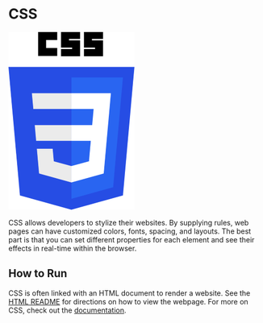# CSS
![CSS Logo](img-css.png)

CSS allows developers to stylize their websites. By supplying rules, web pages can have customized colors, fonts, spacing, and layouts. The best part is that you can set different properties for each element and see their effects in real-time within the browser.

## How to Run
CSS is often linked with an HTML document to render a website. See the [HTML README](../HTML) for directions on how to view the webpage. For more on CSS, check out the [documentation](https://developer.mozilla.org/en-US/docs/Web/CSS).
